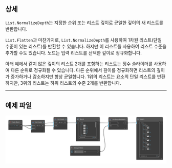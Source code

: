 ## 상세
`List.NormalizeDepth`는 지정한 순위 또는 리스트 깊이로 균일한 깊이의 새 리스트를 반환합니다.

`List.Flatten`과 마찬가지로, `List.NormalizeDepth`를 사용하여 1차원 리스트(단일 수준이 있는 리스트)를 반환할 수 있습니다. 하지만 이 리스트를 사용하여 리스트 수준을 추가할 수도 있습니다. 노드는 입력 리스트를 선택한 깊이로 정규화합니다.

아래 예에서 같지 않은 깊이의 리스트 2개를 포함하는 리스트는 정수 슬라이더를 사용하여 다른 순위로 정규화될 수 있습니다. 다른 순위에서 깊이를 정규화하면 리스트의 깊이가 증가하거나 감소하지만 항상 균일합니다. 1위의 리스트는 요소의 단일 리스트를 반환하지만, 3위의 리스트는 하위 리스트의 수준 2개를 반환합니다.
___
## 예제 파일

![List.NormalizeDepth](./DSCore.List.NormalizeDepth_img.jpg)
